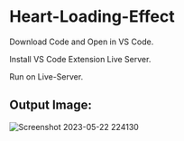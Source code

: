 # Heart-Loading-Effect

Download Code and Open in VS Code. 

Install VS Code Extension Live Server.

Run on Live-Server.

## Output Image:

![Screenshot 2023-05-22 224130](https://github.com/rohanmr/Heart-Loading-Effect/assets/122428641/35b43662-3734-4d4a-9496-bb3d1618c45b)
